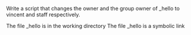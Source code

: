 Write a script that changes the owner and the group owner of _hello to vincent and staff respectively.

The file _hello is in the working directory
The file _hello is a symbolic link

